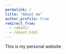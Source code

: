 ```yaml
---
permalink: /
title: "About me"
author_profile: true
redirect_from: 
  - /about/
  - /about.html
---
```


This is my personal website